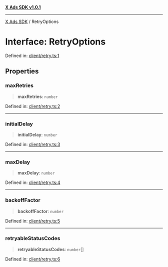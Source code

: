 [**X Ads SDK v1.0.1**](../README.md)

***

[X Ads SDK](../globals.md) / RetryOptions

# Interface: RetryOptions

Defined in: [client/retry.ts:1](https://github.com/kage1020/x-ads-sdk/blob/main/src/client/retry.ts#L1)

## Properties

### maxRetries

> **maxRetries**: `number`

Defined in: [client/retry.ts:2](https://github.com/kage1020/x-ads-sdk/blob/main/src/client/retry.ts#L2)

***

### initialDelay

> **initialDelay**: `number`

Defined in: [client/retry.ts:3](https://github.com/kage1020/x-ads-sdk/blob/main/src/client/retry.ts#L3)

***

### maxDelay

> **maxDelay**: `number`

Defined in: [client/retry.ts:4](https://github.com/kage1020/x-ads-sdk/blob/main/src/client/retry.ts#L4)

***

### backoffFactor

> **backoffFactor**: `number`

Defined in: [client/retry.ts:5](https://github.com/kage1020/x-ads-sdk/blob/main/src/client/retry.ts#L5)

***

### retryableStatusCodes

> **retryableStatusCodes**: `number`[]

Defined in: [client/retry.ts:6](https://github.com/kage1020/x-ads-sdk/blob/main/src/client/retry.ts#L6)
